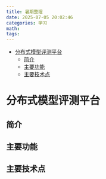 ```yaml
---
title: 暑期整理
date: 2025-07-05 20:02:46
categories: 学习
math:
tags:
---
```


<!-- TOC -->

- [分布式模型评测平台](#分布式模型评测平台)
    - [简介](#简介)
    - [主要功能](#主要功能)
    - [主要技术点](#主要技术点)

<!-- /TOC -->
# 分布式模型评测平台

## 简介
## 主要功能
## 主要技术点

